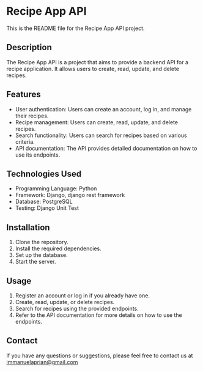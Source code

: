 # Recipe App API

This is the README file for the Recipe App API project.

## Description

The Recipe App API is a project that aims to provide a backend API for a recipe application. It allows users to create, read, update, and delete recipes.

## Features

- User authentication: Users can create an account, log in, and manage their recipes.
- Recipe management: Users can create, read, update, and delete recipes.
- Search functionality: Users can search for recipes based on various criteria.
- API documentation: The API provides detailed documentation on how to use its endpoints.

## Technologies Used

- Programming Language: Python
- Framework: Django, django rest framework
- Database: PostgreSQL
- Testing: Django Unit Test

## Installation

1. Clone the repository.
2. Install the required dependencies.
3. Set up the database.
4. Start the server.

## Usage

1. Register an account or log in if you already have one.
2. Create, read, update, or delete recipes.
3. Search for recipes using the provided endpoints.
4. Refer to the API documentation for more details on how to use the endpoints.

## Contact

If you have any questions or suggestions, please feel free to contact us at immanuelaprian@gmail.com
